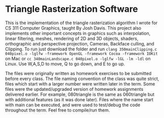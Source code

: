 # Triangle Rasterization Software
This is the implementation of the triangle rasterization algorithm I wrote for CS 311 Computer Graphics, taught By Josh Davis.
This project also implements other important concepts in graphics such as interpolation, linear filtering, meshes, rendering of 2D and 3D objects, shaders, orthographic and perspective projection, Cameras, Backface culling, and Clipping.
To run just download the folder and run `clang 350mainClipping.c 040pixel.o -lglfw -framework OpenGL -framework Cocoa -framework IOKit` on Mac or `cc 340mainLandscape.c 040pixel.o -lglfw -lGL -lm -ldl` on Linux. Use W,A,S,D to move, Q to go down, and E to go up.

The files were originally written as homework exercises to be submitted before every class. The file naming convention of the class was quite strict, files which start with a larger number were written later in the term. Some files were the updated/upgraded version of homework assignments delivered earlier. For example, 080triangle is the same as 060triangle but with additional features (as it was done later). Files where the name start with main can be executed, and were used to test/debug the code throughout the term. Feel free to compile/run them. 
